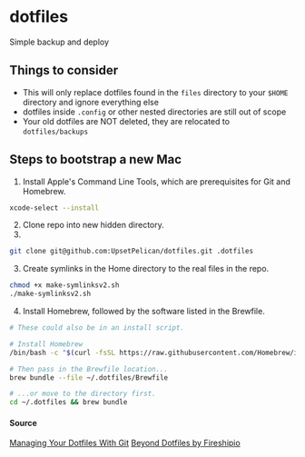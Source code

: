 # dotfiles
Simple backup and deploy

## Things to consider

- This will only replace dotfiles found in the `files` directory to your `$HOME` directory and ignore everything else
- dotfiles inside `.config` or other nested directories are still out of scope
- Your old dotfiles are NOT deleted, they are relocated to `dotfiles/backups`

## Steps to bootstrap a new Mac

1. Install Apple's Command Line Tools, which are prerequisites for Git and Homebrew.

```zsh
xcode-select --install
```

2. Clone repo into new hidden directory. 
3. 
```zsh
git clone git@github.com:UpsetPelican/dotfiles.git .dotfiles
```

3. Create symlinks in the Home directory to the real files in the repo.

```zsh
chmod +x make-symlinksv2.sh
./make-symlinksv2.sh
```

4. Install Homebrew, followed by the software listed in the Brewfile.

```zsh
# These could also be in an install script.

# Install Homebrew
/bin/bash -c "$(curl -fsSL https://raw.githubusercontent.com/Homebrew/install/HEAD/install.sh)"

# Then pass in the Brewfile location...
brew bundle --file ~/.dotfiles/Brewfile

# ...or move to the directory first.
cd ~/.dotfiles && brew bundle
```


#### Source
[Managing Your Dotfiles With Git](https://medium.com/better-programming/managing-your-dotfiles-with-git-4dee603a19a2)
[Beyond Dotfiles by Fireshipio](https://github.com/eieioxyz/Beyond-Dotfiles-in-100-Seconds)
